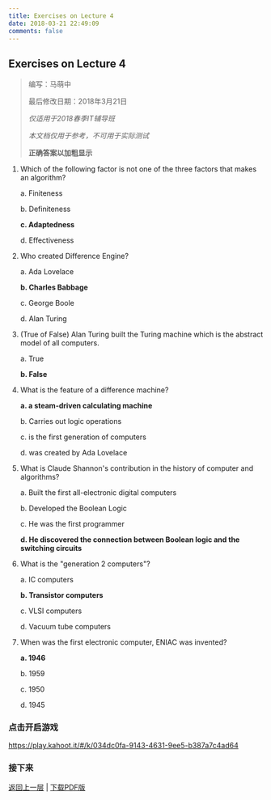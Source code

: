 ```yaml
---
title: Exercises on Lecture 4
date: 2018-03-21 22:49:09
comments: false
---
```


## Exercises on Lecture 4

> 编写：马萌中
>
> 最后修改日期：2018年3月21日
>
> *仅适用于2018春季IT辅导班*
>
> *本文档仅用于参考，不可用于实际测试*
>
> **正确答案以加粗显示**

1. Which of the following factor is not one of the three factors that makes an algorithm?

   a. Finiteness

   b. Definiteness

   **c. Adaptedness**

   d. Effectiveness

2. Who created Difference Engine?

   a. Ada Lovelace

   **b. Charles Babbage**

   c. George Boole

   d. Alan Turing

3. (True of False) Alan Turing built the Turing machine which is the abstract model of all computers.

   a. True

   **b. False**

4. What is the feature of a difference machine?

   **a. a steam-driven calculating machine**

   b. Carries out logic operations

   c.  is the first generation of computers

   d. was created by Ada Lovelace

5. What is Claude Shannon's contribution in the history of computer and algorithms?

   a. Built the first all-electronic digital computers

   b. Developed the Boolean Logic

   c. He was the first programmer

   **d. He discovered the connection between Boolean logic and the switching circuits**

6. What is the "generation 2 computers"?

   a. IC computers

   **b. Transistor computers**

   c. VLSI computers

   d. Vacuum tube computers

7. When was the first electronic computer, ENIAC was invented?

   **a. 1946**

   b. 1959

   c. 1950

   d. 1945

### 点击开启游戏

https://play.kahoot.it/#/k/034dc0fa-9143-4631-9ee5-b387a7c4ad64

### 接下来

[返回上一层](../../) | [下载PDF版](Exercises-on-Lecture-4.pdf)
